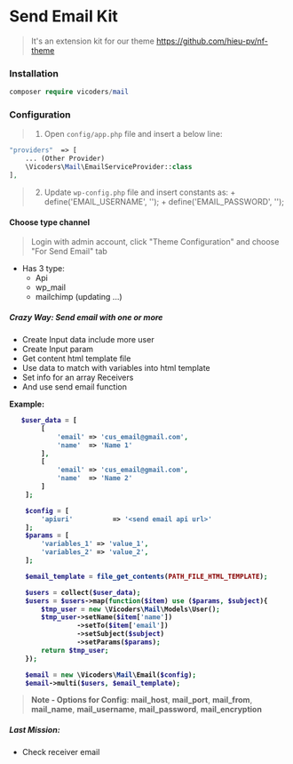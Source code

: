 # Send Email Kit
 > It's an extension kit for our theme https://github.com/hieu-pv/nf-theme 


 
<a name="installation"></a>
### Installation
```php
composer require vicoders/mail
```

### Configuration
> 1. Open `config/app.php` file and insert a below line: 

```php
"providers"  => [
    ... (Other Provider)
    \Vicoders\Mail\EmailServiceProvider::class
],
``` 

> 2. Update `wp-config.php` file and insert constants as:
	+ define('EMAIL_USERNAME', '<username>');
	+ define('EMAIL_PASSWORD', '<password>');

#### Choose type channel
> Login with admin account, click "Theme Configuration" and choose "For Send Email" tab
- Has 3 type:
  + Api
  + wp_mail
  + mailchimp (updating ...)

<a name="configuration"></a>
##### Crazy Way: Send email with one or more

<ul>
    <li>Create Input data include more user</li>
    <li>Create Input param</li>
    <li>Get content html template file</li>
    <li>Use data to match with variables into html template </li>
    <li>Set info for an array Receivers</li>
    <li>And use send email function</li>
</ul>

<strong>Example:<strong>
```php
   $user_data = [
	    [
	        'email' => 'cus_email@gmail.com',
	        'name'  => 'Name 1'
	    ],
	    [
	        'email' => 'cus_email@gmail.com',
	        'name'  => 'Name 2'
	    ]
	];

	$config = [
		'apiuri'          => '<send email api url>'
	];
	$params = [
	    'variables_1' => 'value_1',
	    'variables_2' => 'value_2',
	];

	$email_template = file_get_contents(PATH_FILE_HTML_TEMPLATE);

	$users = collect($user_data);
	$users = $users->map(function($item) use ($params, $subject){
	    $tmp_user = new \Vicoders\Mail\Models\User();
	    $tmp_user->setName($item['name'])
	             ->setTo($item['email'])
	             ->setSubject($subject)
	             ->setParams($params);
	    return $tmp_user;
	});

	$email = new \Vicoders\Mail\Email($config);
	$email->multi($users, $email_template);
```
> </strong>Note - Options for Config</strong>: <b>mail_host</b>, <b>mail_port</b>, <b>mail_from</b>, <b>mail_name</b>, <b>mail_username</b>, <b>mail_password</b>, <b>mail_encryption</b>

##### Last Mission: 
- Check receiver email

